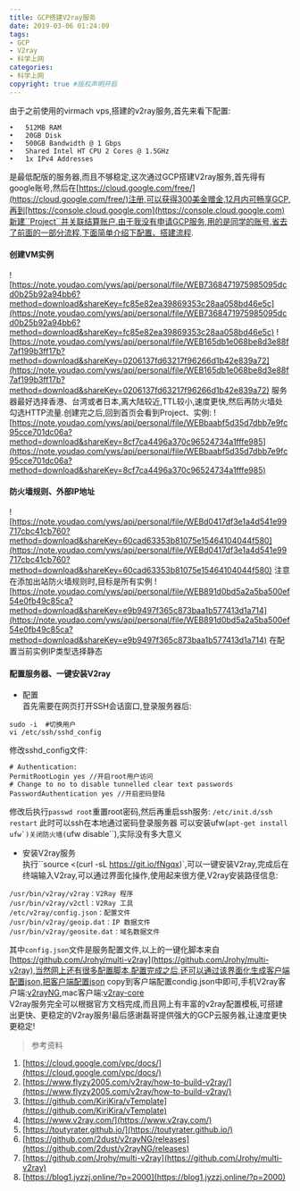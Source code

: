 ```yaml
---
title: GCP搭建V2ray服务
date: 2019-03-06 01:24:09
tags:
- GCP
- V2ray
- 科学上网
categories:
- 科学上网
copyright: true #版权声明开启
---
```

由于之前使用的virmach vps,搭建的v2ray服务,首先来看下配置:
```
•   512MB RAM
•   20GB Disk
•   500GB Bandwidth @ 1 Gbps
•   Shared Intel HT CPU 2 Cores @ 1.5GHz
•   1x IPv4 Addresses
```
是最低配版的服务器,而且不够稳定,这次通过GCP搭建V2ray服务,首先得有google账号,然后在[https://cloud.google.com/free/](https://cloud.google.com/free/)注册,可以获得300美金赠金,12月内可畅享GCP,再到[https://console.cloud.google.com](https://console.cloud.google.com)新建``Project``并关联结算账户.由于我没有申请GCP服务,用的是同学的账号,省去了前面的一部分流程,下面简单介绍下配置、搭建流程.
#### 创建VM实例  
![https://note.youdao.com/yws/api/personal/file/WEB7368471975985095dcd0b25b92a94bb6?method=download&shareKey=fc85e82ea39869353c28aa058bd46e5c](https://note.youdao.com/yws/api/personal/file/WEB7368471975985095dcd0b25b92a94bb6?method=download&shareKey=fc85e82ea39869353c28aa058bd46e5c)
![https://note.youdao.com/yws/api/personal/file/WEB165db1e068be8d3e88f7af199b3ff17b?method=download&shareKey=0206137fd63217f96266d1b42e839a72](https://note.youdao.com/yws/api/personal/file/WEB165db1e068be8d3e88f7af199b3ff17b?method=download&shareKey=0206137fd63217f96266d1b42e839a72)
服务器最好选择香港、台湾或者日本,离大陆较近,TTL较小,速度更快,然后再防火墙处勾选HTTP流量.创建完之后,回到首页会看到Project、实例:
![https://note.youdao.com/yws/api/personal/file/WEBbaabf5d35d7dbb7e9fc95cce701dc06a?method=download&shareKey=8cf7ca4496a370c96524734a1fffe985](https://note.youdao.com/yws/api/personal/file/WEBbaabf5d35d7dbb7e9fc95cce701dc06a?method=download&shareKey=8cf7ca4496a370c96524734a1fffe985)
#### 防火墙规则、外部IP地址  
![https://note.youdao.com/yws/api/personal/file/WEBd0417df3e1a4d541e99717cbc41cb760?method=download&shareKey=60cad63353b81075e15464104044f580](https://note.youdao.com/yws/api/personal/file/WEBd0417df3e1a4d541e99717cbc41cb760?method=download&shareKey=60cad63353b81075e15464104044f580)
注意在添加出站防火墙规则时,目标是所有实例
![https://note.youdao.com/yws/api/personal/file/WEB891d0bd5a2a5ba500ef54e0fb49c85ca?method=download&shareKey=e9b9497f365c873baa1b577413d1a714](https://note.youdao.com/yws/api/personal/file/WEB891d0bd5a2a5ba500ef54e0fb49c85ca?method=download&shareKey=e9b9497f365c873baa1b577413d1a714)
在配置当前实例IP类型选择静态
####   配置服务器、一键安装V2ray
* 配置  
首先需要在网页打开SSH会话窗口,登录服务器后:
```
sudo -i  #切换用户
vi /etc/ssh/sshd_config
```
修改sshd_config文件:
```
# Authentication:
PermitRootLogin yes //开启root用户访问
# Change to no to disable tunnelled clear text passwords
PasswordAuthentication yes //开启密码登陆
```
修改后执行``passwd root``重置root密码,然后再重启ssh服务:
``/etc/init.d/ssh restart``
此时可以ssh在本地通过密码登录服务器
可以安装ufw(``apt-get install ufw`)关闭防火墙(``ufw disable``),实际没有多大意义

* 安装V2ray服务  
执行``source <(curl -sL https://git.io/fNgqx)`,可以一键安装V2ray,完成后在终端输入V2ray,可以通过界面化操作,使用起来很方便,V2ray安装路径信息:
```
/usr/bin/v2ray/v2ray：V2Ray 程序
/usr/bin/v2ray/v2ctl：V2Ray 工具
/etc/v2ray/config.json：配置文件
/usr/bin/v2ray/geoip.dat：IP 数据文件
/usr/bin/v2ray/geosite.dat：域名数据文件
```
其中``config.json``文件是服务配置文件,以上的一键化脚本来自[https://github.com/Jrohy/multi-v2ray](https://github.com/Jrohy/multi-v2ray),当然网上还有很多配置脚本.配置完成之后,还可以通过该界面化生成客户端配置json,把客户端配置json copy到客户端配置condig.json中即可,手机V2ray客户端:[v2rayNG](https://github.com/2dust/v2rayNG),mac客户端:[v2ray-core](https://github.com/v2ray/v2ray-core)  
V2ray服务完全可以根据官方文档完成,而且网上有丰富的v2ray配置模板,可搭建出更快、更稳定的V2ray服务!最后感谢磊哥提供强大的GCP云服务器,让速度更快更稳定!

> 参考资料

1. [https://cloud.google.com/vpc/docs/](https://cloud.google.com/vpc/docs/)
2. [https://www.flyzy2005.com/v2ray/how-to-build-v2ray/](https://www.flyzy2005.com/v2ray/how-to-build-v2ray/)
3. [https://github.com/KiriKira/vTemplate](https://github.com/KiriKira/vTemplate)
4. [https://www.v2ray.com/](https://www.v2ray.com/)
5. [https://toutyrater.github.io/](https://toutyrater.github.io/)
6. [https://github.com/2dust/v2rayNG/releases](https://github.com/2dust/v2rayNG/releases)
7. [https://github.com/Jrohy/multi-v2ray](https://github.com/Jrohy/multi-v2ray)
8. [https://blog1.jyzzj.online/?p=2000](https://blog1.jyzzj.online/?p=2000)
